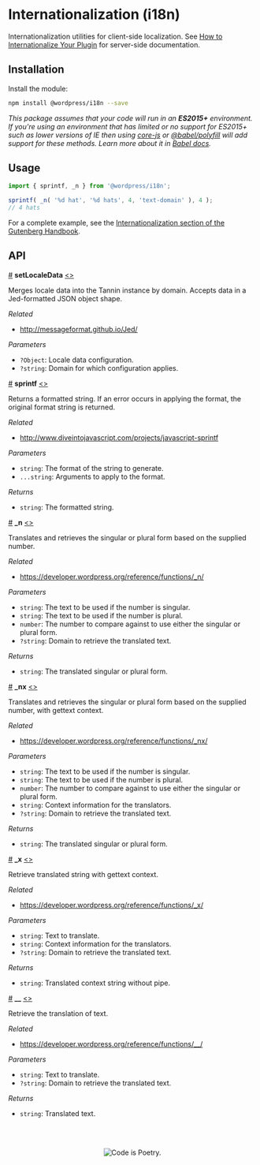 # Internationalization (i18n)

Internationalization utilities for client-side localization. See [How to Internationalize Your Plugin](https://developer.wordpress.org/plugins/internationalization/how-to-internationalize-your-plugin/) for server-side documentation.

## Installation

Install the module:

```bash
npm install @wordpress/i18n --save
```

_This package assumes that your code will run in an **ES2015+** environment. If you're using an environment that has limited or no support for ES2015+ such as lower versions of IE then using [core-js](https://github.com/zloirock/core-js) or [@babel/polyfill](https://babeljs.io/docs/en/next/babel-polyfill) will add support for these methods. Learn more about it in [Babel docs](https://babeljs.io/docs/en/next/caveats)._

## Usage

```js
import { sprintf, _n } from '@wordpress/i18n';

sprintf( _n( '%d hat', '%d hats', 4, 'text-domain' ), 4 );
// 4 hats
```

For a complete example, see the [Internationalization section of the Gutenberg Handbook](https://wordpress.org/gutenberg/handbook/designers-developers/developers/internationalization/).

## API

<!-- START TOKEN(Autogenerated API docs) -->

<a href="#setlocaledata">#</a> **setLocaleData** [\<>](src/index.js#L45-L58)

Merges locale data into the Tannin instance by domain. Accepts data in a
Jed-formatted JSON object shape.

_Related_

-   <http://messageformat.github.io/Jed/>

_Parameters_

-   `?Object`: Locale data configuration.
-   `?string`: Domain for which configuration applies.

<a href="#sprintf">#</a> **sprintf** [\<>](src/index.js#L159-L167)

Returns a formatted string. If an error occurs in applying the format, the
original format string is returned.

_Related_

-   <http://www.diveintojavascript.com/projects/javascript-sprintf>

_Parameters_

-   `string`: The format of the string to generate.
-   `...string`: Arguments to apply to the format.

_Returns_

-   `string`: The formatted string.

<a href="#_n">#</a> **\_n** [\<>](src/index.js#L125-L127)

Translates and retrieves the singular or plural form based on the supplied
number.

_Related_

-   <https://developer.wordpress.org/reference/functions/_n/>

_Parameters_

-   `string`: The text to be used if the number is singular.
-   `string`: The text to be used if the number is plural.
-   `number`: The number to compare against to use either the singular or plural form.
-   `?string`: Domain to retrieve the translated text.

_Returns_

-   `string`: The translated singular or plural form.

<a href="#_nx">#</a> **\_nx** [\<>](src/index.js#L144-L146)

Translates and retrieves the singular or plural form based on the supplied
number, with gettext context.

_Related_

-   <https://developer.wordpress.org/reference/functions/_nx/>

_Parameters_

-   `string`: The text to be used if the number is singular.
-   `string`: The text to be used if the number is plural.
-   `number`: The number to compare against to use either the singular or plural form.
-   `string`: Context information for the translators.
-   `?string`: Domain to retrieve the translated text.

_Returns_

-   `string`: The translated singular or plural form.

<a href="#_x">#</a> **\_x** [\<>](src/index.js#L107-L109)

Retrieve translated string with gettext context.

_Related_

-   <https://developer.wordpress.org/reference/functions/_x/>

_Parameters_

-   `string`: Text to translate.
-   `string`: Context information for the translators.
-   `?string`: Domain to retrieve the translated text.

_Returns_

-   `string`: Translated context string without pipe.

<a href="#__">#</a> **\_\_** [\<>](src/index.js#L92-L94)

Retrieve the translation of text.

_Related_

-   <https://developer.wordpress.org/reference/functions/__/>

_Parameters_

-   `string`: Text to translate.
-   `?string`: Domain to retrieve the translated text.

_Returns_

-   `string`: Translated text.


<!-- END TOKEN(Autogenerated API docs) -->

<br/><br/><p align="center"><img src="https://s.w.org/style/images/codeispoetry.png?1" alt="Code is Poetry." /></p>
